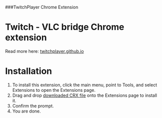 ###TwitchPlayer Chrome Extension
# Twitch - VLC bridge Chrome extension
Read more here: [twitchplayer.github.io](https://twitchplayer.github.io/)
# Installation
1. To install this extension, click the main menu, point to Tools, and select Extensions to open the Extensions page.
2. Drag and drop [downloaded CRX file](https://github.com/TwitchPlayer/Chrome-Extension/releases/download/1.0/Chrome-Extension.crx) onto the Extensions page to install it.
3. Confirm the prompt.
4. You are done.
